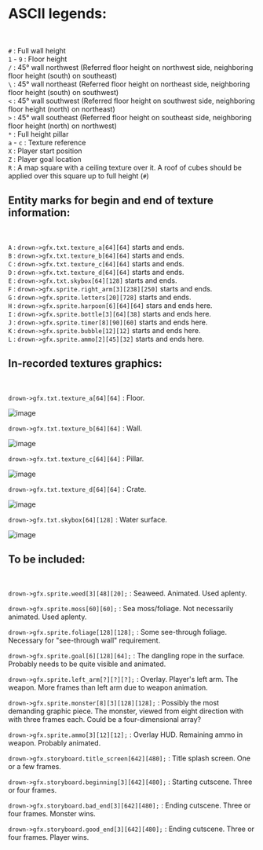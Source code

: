 # ASCII legends:
<br>

`#`       : Full wall height<br>
`1` - `9` : Floor height<br>
`/`       : 45° wall northwest (Referred floor height on northwest side, neighboring floor height (south) on southeast)<br>
`\`       : 45° wall northeast (Referred floor height on northeast side, neighboring floor height (south) on southwest)<br>
`<`       : 45° wall southwest (Referred floor height on southwest side, neighboring floor height (north) on northeast)<br>
`>`       : 45° wall southeast (Referred floor height on southeast side, neighboring floor height (north) on northwest)<br>
`*`       : Full height pillar<br>
`a` - `c` : Texture reference<br>
`X`       : Player start position<br>
`Z`       : Player goal location<br>
`R`       : A map square with a ceiling texture over it. A roof of cubes should be applied over this square up to full height (`#`)<br>

## Entity marks for begin and end of texture information:
<br>

`A`       : `drown->gfx.txt.texture_a[64][64]` starts and ends. <br>
`B`       : `drown->gfx.txt.texture_b[64][64]` starts and ends. <br>
`C`       : `drown->gfx.txt.texture_c[64][64]` starts and ends. <br>
`D`       : `drown->gfx.txt.texture_d[64][64]` starts and ends. <br>
`E`       : `drown->gfx.txt.skybox[64][128]` starts and ends. <br>
`F`       : `drown->gfx.sprite.right_arm[3][238][250]` starts and ends. <br>
`G`       : `drown->gfx.sprite.letters[20][728]` starts and ends. <br>
`H`       : `drown->gfx.sprite.harpoon[6][64][64]` stars and ends here. <br> 
`I`       : `drown->gfx.sprite.bottle[3][64][38]` starts and ends here. <br>
`J`       : `drown->gfx.sprite.timer[8][90][60]` starts and ends here. <br>
`K`       : `drown->gfx.sprite.bubble[12][12]`  starts and ends here. <br>
`L`       : `drown->gfx.sprite.ammo[2][45][32]` starts and ends here. <br>

## In-recorded textures graphics:
<br>

`drown->gfx.txt.texture_a[64][64]` : Floor.<br> 

![image](https://user-images.githubusercontent.com/70949716/216399368-b52723d5-13c3-40b9-92d7-0153e7ee3758.png) <br>

`drown->gfx.txt.texture_b[64][64]` : Wall.<br>

![image](https://user-images.githubusercontent.com/70949716/216617733-ba63c1f7-67b5-49d9-944a-1092b340e125.png) <br>

`drown->gfx.txt.texture_c[64][64]` : Pillar.<br>

![image](https://user-images.githubusercontent.com/70949716/216831640-89a83d30-060e-4251-9ac7-59f3d895c929.png) <br>

`drown->gfx.txt.texture_d[64][64]` : Crate.<br> 

![image](https://user-images.githubusercontent.com/70949716/216399608-7c2a9388-4216-4df1-b475-a01df5fe807c.png) <br>

`drown->gfx.txt.skybox[64][128]`  : Water surface.<br> 

![image](https://user-images.githubusercontent.com/70949716/216763126-8dc46de6-ee83-449e-aff6-b13f54279044.png) <br>

## To be included: 
<br>

`drown->gfx.sprite.weed[3][48][20];`  : Seaweed. Animated. Used aplenty. <br>

`drown->gfx.sprite.moss[60][60];` : Sea moss/foliage. Not necessarily animated. Used aplenty. <br>

`drown->gfx.sprite.foliage[128][128];`  : Some see-through foliage. Necessary for "see-through wall" requirement.

`drown->gfx.sprite.goal[6][128][64];` : The dangling rope in the surface. Probably needs to be quite visible and animated.

`drown->gfx.sprite.left_arm[?][?][?];`  : Overlay. Player's left arm. The weapon. More frames than left arm due to weapon animation. <br>

`drown->gfx.sprite.monster[8][3][128][128];`  : Possibly the most demanding graphic piece. The monster, viewed from eight direction with with three frames each. Could be a four-dimensional array? <br>

`drown->gfx.sprite.ammo[3][12][12];`  : Overlay HUD. Remaining ammo in weapon. Probably animated. <br>

`drown->gfx.storyboard.title_screen[642][480];` : Title splash screen. One or a few frames. <br>

`drown->gfx.storyboard.beginning[3][642][480];` : Starting cutscene. Three or four frames. <br>

`drown->gfx.storyboard.bad_end[3][642][480];` : Ending cutscene. Three or four frames. Monster wins. <br>

`drown->gfx.storyboard.good_end[3][642][480];`  : Ending cutscene. Three or four frames. Player wins. <br>
